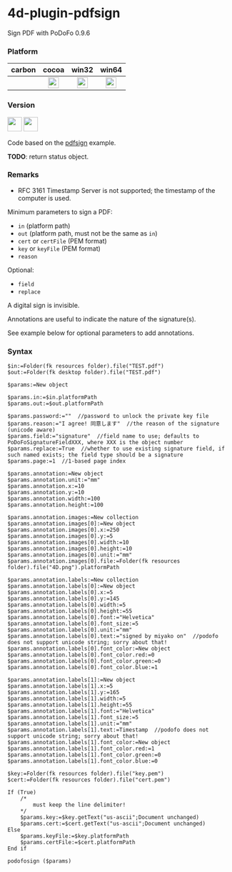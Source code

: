 # 4d-plugin-pdfsign
Sign PDF with PoDoFo 0.9.6

### Platform

| carbon | cocoa | win32 | win64 |
|:------:|:-----:|:---------:|:---------:|
||<img src="https://cloud.githubusercontent.com/assets/1725068/22371562/1b091f0a-e4db-11e6-8458-8653954a7cce.png" width="24" height="24" />|<img src="https://cloud.githubusercontent.com/assets/1725068/22371562/1b091f0a-e4db-11e6-8458-8653954a7cce.png" width="24" height="24" />|<img src="https://cloud.githubusercontent.com/assets/1725068/22371562/1b091f0a-e4db-11e6-8458-8653954a7cce.png" width="24" height="24" />|

### Version

<img width="32" height="32" src="https://user-images.githubusercontent.com/1725068/73986501-15964580-4981-11ea-9ac1-73c5cee50aae.png"> <img src="https://user-images.githubusercontent.com/1725068/73987971-db2ea780-4984-11ea-8ada-e25fb9c3cf4e.png" width="32" height="32" />

Code based on the [pdfsign](http://podofo.sourceforge.net) example. 

**TODO**: return status object.

### Remarks

* RFC 3161 Timestamp Server is not supported; the timestamp of the computer is used.

Minimum parameters to sign a PDF:

* `in` (platform path)
* `out` (platform path, must not be the same as `in`)
* `cert` or `certFile` (PEM format)
* `key` or `keyFile` (PEM format)
* `reason`

Optional:

* `field`
* `replace`

A digital sign is invisible.

Annotations are useful to indicate the nature of the signature(s).

See example below for optional parameters to add annotations.

### Syntax

```4d
$in:=Folder(fk resources folder).file("TEST.pdf")
$out:=Folder(fk desktop folder).file("TEST.pdf")

$params:=New object

$params.in:=$in.platformPath
$params.out:=$out.platformPath

$params.password:=""  //password to unlock the private key file
$params.reason:="I agree! 同意します"  //the reason of the signature (unicode aware)
$params.field:="signature"  //field name to use; defaults to PoDoFoSignatureFieldXXX, where XXX is the object number
$params.replace:=True  //whether to use existing signature field, if such named exists; the field type should be a signature
$params.page:=1  //1-based page index

$params.annotation:=New object
$params.annotation.unit:="mm"
$params.annotation.x:=10
$params.annotation.y:=10
$params.annotation.width:=100
$params.annotation.height:=100

$params.annotation.images:=New collection
$params.annotation.images[0]:=New object
$params.annotation.images[0].x:=250
$params.annotation.images[0].y:=5
$params.annotation.images[0].width:=10
$params.annotation.images[0].height:=10
$params.annotation.images[0].unit:="mm"
$params.annotation.images[0].file:=Folder(fk resources folder).file("4D.png").platformPath

$params.annotation.labels:=New collection
$params.annotation.labels[0]:=New object
$params.annotation.labels[0].x:=5
$params.annotation.labels[0].y:=145
$params.annotation.labels[0].width:=5
$params.annotation.labels[0].height:=55
$params.annotation.labels[0].font:="Helvetica"
$params.annotation.labels[0].font_size:=5
$params.annotation.labels[0].unit:="mm"
$params.annotation.labels[0].text:="signed by miyako on"  //podofo does not support unicode string; sorry about that!
$params.annotation.labels[0].font_color:=New object
$params.annotation.labels[0].font_color.red:=0
$params.annotation.labels[0].font_color.green:=0
$params.annotation.labels[0].font_color.blue:=1

$params.annotation.labels[1]:=New object
$params.annotation.labels[1].x:=5
$params.annotation.labels[1].y:=165
$params.annotation.labels[1].width:=5
$params.annotation.labels[1].height:=55
$params.annotation.labels[1].font:="Helvetica"
$params.annotation.labels[1].font_size:=5
$params.annotation.labels[1].unit:="mm"
$params.annotation.labels[1].text:=Timestamp  //podofo does not support unicode string; sorry about that!
$params.annotation.labels[1].font_color:=New object
$params.annotation.labels[1].font_color.red:=1
$params.annotation.labels[1].font_color.green:=0
$params.annotation.labels[1].font_color.blue:=0

$key:=Folder(fk resources folder).file("key.pem")
$cert:=Folder(fk resources folder).file("cert.pem")

If (True)
	/*
		must keep the line delimiter!
	*/
	$params.key:=$key.getText("us-ascii";Document unchanged)
	$params.cert:=$cert.getText("us-ascii";Document unchanged)
Else 
	$params.keyFile:=$key.platformPath
	$params.certFile:=$cert.platformPath
End if 

podofosign ($params)
```
